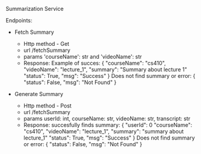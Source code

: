 Summarization Service

Endpoints:

* Fetch Summary
    - Http method - Get
    - url /fetchSummary
    - params 'courseName': str and 'videoName': str
    - Response:
        Example of succes:
        {
            "courseName": "cs410", 
            "videoName": "lecture_1", 
            "summary": "Summary about lecture 1"
            "status": True,
            "msg": "Success"
        }
        Does not find summary or error:
        {
            "status": False,
            "msg": "Not Found"
        }

* Generate Summary
    - Http method - Post
    - url /fetchSummary
    - params userId: int, courseName: str, videoName: str, transcript: str
    - Response:
        succesfully finds summary:
        {
            "userId": 0
            "courseName": "cs410", 
            "videoName": "lecture_1", 
            "summary": "summary about lecture_1"
            "status": True,
            "msg": "Success"
        }
        Does not find summary or error:
        {
            "status": False,
            "msg": "Not Found"
        }
